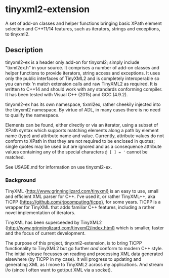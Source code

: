 # tinyxml2-extension
A set of add-on classes and helper functions bringing basic XPath element selection and C++11/14 features, such as iterators, strings and exceptions, to tinyxml2.

## Description
tinyxml2-ex is a header only add-on for tinyxml2; simply include "tixml2ex.h" in your source.
It comprises a number of add-on classes and helper functions to provide iterators, string access and exceptions.
It uses only the public interfaces of TinyXML2 and is completely interoperable so you can mix 'n match extension calls and raw TinyXML2 as required.
It is written to C++14 and should work with any standards conforming compiler. It has been tested with Visual C++ (2015) and GCC (4.9.2).

tinyxml2-ex has its own namespace, tixml2ex, rather cheekily injected into the tinyxml2 namespace.
By virtue of ADL, in many cases there is no need to qualify the namespace.

Elements can be found, either directly or via an iterator, using a subset of XPath syntax which
supports matching elements along a path by element name (type) and attribute name and value.
Currently, attribute values do not conform to XPath in that they are not required to be enclosed in quotes;
single quotes may be used but are ignored and as a consequence attribute values containing any of the
special characters `@ [ ] = '` cannot be matched.

See USAGE.md for information on use tinyxml2-ex.

### Background
TinyXML {http://www.grinninglizard.com/tinyxml} is an easy to use, small and efficient XML parser for C++.
I've used it, or rather TinyXML++, aka TiCPP {https://github.com/rjpcomputing/ticpp}, for some years.
TiCPP is a wrapper for TinyXML that adds familiar C++ features, including a rather novel implementation of iterators.

TinyXML has been superceeded by TinyXML2 {http://www.grinninglizard.com/tinyxml2/index.html} which is smaller, faster and the focus of current development.

The purpose of this project, tinyxml2-extension, is to bring TiCPP functionality to TinyXML2 but go further *and* conform to modern C++ style.
The initial release focusses on reading and processing XML data generated elsewhere (by TiCPP in my case).
It will progress to updating and generating XML as I move to TinyXML2 across my applications.
And stream i/o (since I often want to get/put XML via a socket).

